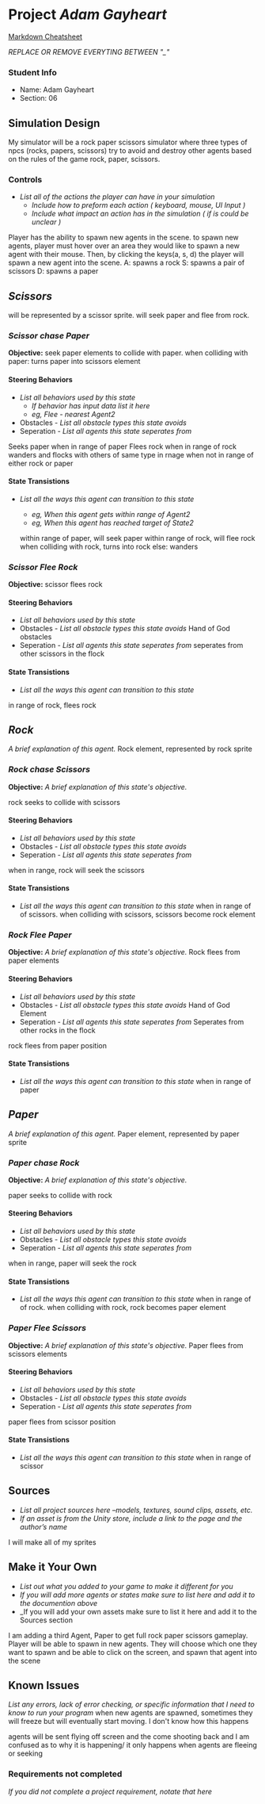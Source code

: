 # Project _Adam Gayheart_

[Markdown Cheatsheet](https://github.com/adam-p/markdown-here/wiki/Markdown-Here-Cheatsheet)

_REPLACE OR REMOVE EVERYTING BETWEEN "\_"_

### Student Info

-   Name: Adam Gayheart
-   Section: 06

## Simulation Design

My simulator will be a rock paper scissors simulator where three types of npcs (rocks, papers, scissors) try to avoid and destroy other agents based on the rules of the game rock, paper, scissors. 

### Controls

-   _List all of the actions the player can have in your simulation_
    -   _Include how to preform each action ( keyboard, mouse, UI Input )_
    -   _Include what impact an action has in the simulation ( if is could be unclear )_
   
   Player has the ability to spawn new agents in the scene. to spawn new agents, player must hover over an area they would like to spawn a new agent with their mouse. Then, by clicking the keys(a, s, d) the player will spawn a new agent into the scene.
      A: spawns a rock
      S: spawns a pair of scissors
      D: spawns a paper

## _Scissors_

will be represented by a scissor sprite. will seek paper and flee from rock. 

### _Scissor chase Paper_

**Objective:** seek paper elements to collide with paper. 
when colliding with paper: turns paper into scissors element 

#### Steering Behaviors

- _List all behaviors used by this state_
   - _If behavior has input data list it here_
   - _eg, Flee - nearest Agent2_
- Obstacles - _List all obstacle types this state avoids_
- Seperation - _List all agents this state seperates from_

Seeks paper when in range of paper
Flees rock when in range of rock
wanders and flocks with others of same type in rnage when not in range of either rock or paper
   
#### State Transistions

- _List all the ways this agent can transition to this state_
   - _eg, When this agent gets within range of Agent2_
   - _eg, When this agent has reached target of State2_

   within range of paper, will seek paper
   within range of rock, will flee rock
   when colliding with rock, turns into rock
   else: wanders
   
### _Scissor Flee Rock_

**Objective:** 
scissor flees rock

#### Steering Behaviors

- _List all behaviors used by this state_
- Obstacles - _List all obstacle types this state avoids_
Hand of God obstacles
- Seperation - _List all agents this state seperates from_
seperates from other scissors in the flock
   
#### State Transistions
- _List all the ways this agent can transition to this state_

in range of rock, flees rock


## _Rock_

_A brief explanation of this agent._
Rock element, represented by rock sprite

### _Rock chase Scissors_

**Objective:** _A brief explanation of this state's objective._

rock seeks to collide with scissors

#### Steering Behaviors

- _List all behaviors used by this state_
- Obstacles - _List all obstacle types this state avoids_
- Seperation - _List all agents this state seperates from_

when in range, rock will seek the scissors
   
#### State Transistions

- _List all the ways this agent can transition to this state_
when in range of of scissors.
when colliding with scissors, scissors become rock element
   
### _Rock Flee Paper_

**Objective:** _A brief explanation of this state's objective._
Rock flees from paper elements

#### Steering Behaviors

- _List all behaviors used by this state_
- Obstacles - _List all obstacle types this state avoids_
Hand of God Element
- Seperation - _List all agents this state seperates from_
Seperates from other rocks in the flock

rock flees from paper position
   

#### State Transistions

- _List all the ways this agent can transition to this state_
when in range of paper

## _Paper_

_A brief explanation of this agent._
Paper element, represented by paper sprite

### _Paper chase Rock_

**Objective:** _A brief explanation of this state's objective._

paper seeks to collide with rock

#### Steering Behaviors

- _List all behaviors used by this state_
- Obstacles - _List all obstacle types this state avoids_
- Seperation - _List all agents this state seperates from_

when in range, paper will seek the rock
   
#### State Transistions

- _List all the ways this agent can transition to this state_
when in range of of rock.
when colliding with rock, rock becomes paper element
   
### _Paper Flee Scissors_

**Objective:** _A brief explanation of this state's objective._
Paper flees from scissors elements

#### Steering Behaviors

- _List all behaviors used by this state_
- Obstacles - _List all obstacle types this state avoids_
- Seperation - _List all agents this state seperates from_

paper flees from scissor position
   
#### State Transistions

- _List all the ways this agent can transition to this state_
when in range of scissor

## Sources

-   _List all project sources here –models, textures, sound clips, assets, etc._
-   _If an asset is from the Unity store, include a link to the page and the author’s name_

I will make all of my sprites

## Make it Your Own

- _List out what you added to your game to make it different for you_
- _If you will add more agents or states make sure to list here and add it to the documention above_
- _If you will add your own assets make sure to list it here and add it to the Sources section

I am adding a third Agent, Paper to get full rock paper scissors gameplay. 
Player will be able to spawn in new agents. They will choose which one they want to spawn and be able to click on the screen, and spawn that agent into the scene

## Known Issues

_List any errors, lack of error checking, or specific information that I need to know to run your program_
when new agents are spawned, sometimes they will freeze but will eventually start moving. I don't know how this happens

agents will be sent flying off screen and the come shooting back and I am confused as to why it is happening/ it only happens when agents are fleeing or seeking

### Requirements not completed

_If you did not complete a project requirement, notate that here_

